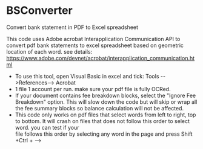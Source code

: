 # BSConverter
Convert bank statement in PDF to Excel spreadsheet 

This code uses Adobe acrobat Interapplication Communication API to convert pdf bank statements to excel spreadsheet  based on          geometric location of each word.  see details: https://www.adobe.com/devnet/acrobat/interapplication_communication.html 

* To use this tool, open Visual Basic in excel and tick:  Tools -->References--> Acrobat 
* 1 file 1 account per run. make sure your pdf file is fully OCRed. 
* If your document contains fee breakdown blocks, select the "Ignore Fee Breakdown" option. This will slow down the code but will skip or wrap all the fee summary blocks so balance       calculation   will not be affected. 
* This code only works on pdf files that select words from left to right, top to bottom. It will crash on files that does not follow this order to select word. you can test if your 	
  file follows this order by selecting any word in the page and press Shift +Ctrl + -->
